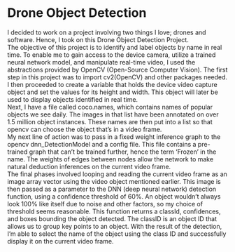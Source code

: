 # Drone Object Detection

I decided to work on a project involving two things I love; drones and software. Hence, I took on this Drone Object Detection Project.   
The objective of this project is to identify and label objects by name in real time. To enable me to gain access to the device camera, utilize a trained neural network model, and manipulate real-time video, I used the abstractions provided by OpenCV (Open-Source Computer Vision).
The first step in this project was to import cv2(OpenCV) and other packages needed. I then proceeded to create a variable that holds the device video capture object and set the values for its height and width. This object will later be used to display objects identified in real time.   
Next, I have a file called coco.names, which contains names of popular objects we see daily. The images in that list have been annotated on over 1.5 million object instances. These names are then put into a list so that opencv can choose the object that’s in a video frame.  
My next line of action was to pass in a fixed weight inference graph to the opencv dnn_DetectionModel and a config file. This file contains a pre-trained graph that can’t be trained further, hence the term ‘Frozen’ in the name. The weights of edges between nodes allow the network to make natural deduction inferences on the current video frame.  
The final phases involved looping and reading the current video frame as an image array vector using the video object mentioned earlier. This image is then passed as a parameter to the DNN (deep neural network) detection function, using a confidence threshold of 60%. An object wouldn’t always look 100% like itself due to noise and other factors, so my choice of threshold seems reasonable. This function returns a classId, confidences, and boxes bounding the object detected. The classID is an object ID that allows us to group key points to an object. With the result of the detection, I’m able to select the name of the object using the class ID and successfully display it on the current video frame.
